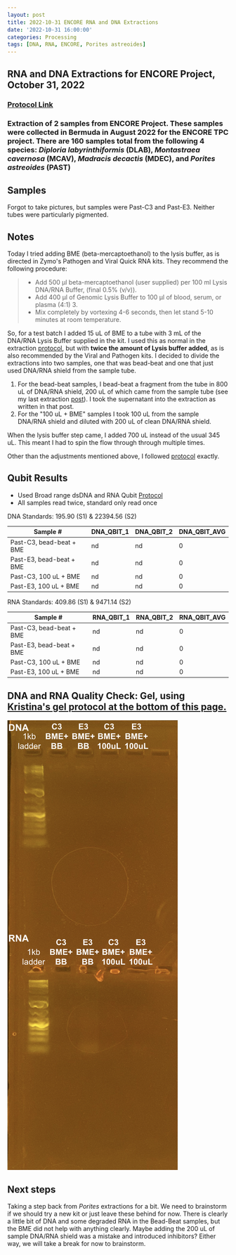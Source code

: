 ```yaml
---
layout: post
title: 2022-10-31 ENCORE RNA and DNA Extractions
date: '2022-10-31 16:00:00'
categories: Processing
tags: [DNA, RNA, ENCORE, Porites astreoides]
---
```


## RNA and DNA Extractions for ENCORE Project, October 31, 2022

### [Protocol Link](https://zdellaert.github.io/ZD_Putnam_Lab_Notebook/Protocols_Zymo_Quick_DNA_RNA_Miniprep_Plus/)

### Extraction of 2 samples from ENCORE Project. These samples were collected in Bermuda in August 2022 for the ENCORE TPC project. There are 160 samples total from the following 4 species: *Diploria labyrinthiformis* (DLAB), *Montastraea cavernosa* (MCAV), *Madracis decactis* (MDEC), and *Porites astreoides* (PAST)

## Samples

Forgot to take pictures, but samples were Past-C3 and Past-E3. Neither tubes were particularly pigmented.

## Notes

Today I tried adding BME (beta-mercaptoethanol) to the lysis buffer, as is directed in Zymo's Pathogen and Viral Quick RNA kits. They recommend the following procedure:

> - Add 500 μl beta-mercaptoethanol (user supplied) per 100 ml Lysis DNA/RNA Buffer, (final 0.5% (v/v)).
> - Add 400 µl of Genomic Lysis Buffer to 100 µl of blood, serum, or plasma (4:1) 3.
> - Mix completely by vortexing 4-6 seconds, then let stand 5-10 minutes at room temperature.

So, for a test batch I added 15 uL of BME to a tube with 3 mL of the DNA/RNA Lysis Buffer supplied in the kit. I used this as normal in the extraction [protocol](https://zdellaert.github.io/ZD_Putnam_Lab_Notebook/Protocols_Zymo_Quick_DNA_RNA_Miniprep_Plus/), but with **twice the amount of Lysis buffer added**, as is also recommended by the Viral and Pathogen kits. I decided to divide the extractions into two samples, one that was bead-beat and one that just used DNA/RNA shield from the sample tube.

1. For the bead-beat samples, I bead-beat a fragment from the tube in 800 uL of DNA/RNA shield, 200 uL of which came from the sample tube (see my last extraction [post](https://zdellaert.github.io/ZD_Putnam_Lab_Notebook/ENCORE-RNA-DNA-Extractions-2022-10-26/)). I took the supernatant into the extraction as written in that post.
2. For the "100 uL + BME" samples I took 100 uL from the sample DNA/RNA shield and diluted with 200 uL of clean DNA/RNA shield.

When the lysis buffer step came, I added 700 uL instead of the usual 345 uL. This meant I had to spin the flow through through multiple times.

Other than the adjustments mentioned above, I followed [protocol](https://zdellaert.github.io/ZD_Putnam_Lab_Notebook/Protocols_Zymo_Quick_DNA_RNA_Miniprep_Plus/) exactly.

## Qubit Results

- Used Broad range dsDNA and RNA Qubit [Protocol](https://meschedl.github.io/MESPutnam_Open_Lab_Notebook/Qubit-Protocol/)
- All samples read twice, standard only read once

 DNA Standards: 195.90 (S1) & 22394.56 (S2)

| Sample #                   | DNA_QBIT_1 | DNA_QBIT_2 | DNA_QBIT_AVG |
|----------------------------|------------|------------|--------------|
| Past-C3, bead-beat + BME   | nd         | nd         | 0            |
| Past-E3, bead-beat + BME   | nd         | nd         | 0            |
| Past-C3, 100 uL + BME      | nd         | nd         | 0            |
| Past-E3, 100 uL + BME      | nd         | nd         | 0            |

 RNA Standards: 409.86 (S1) & 9471.14 (S2)

| Sample #                   | RNA_QBIT_1 | RNA_QBIT_2 | RNA_QBIT_AVG |
|----------------------------|------------|------------|--------------|
| Past-C3, bead-beat + BME   | nd         | nd         | 0            |
| Past-E3, bead-beat + BME   | nd         | nd         | 0            |
| Past-C3, 100 uL + BME      | nd         | nd         | 0            |
| Past-E3, 100 uL + BME      | nd         | nd         | 0            |

## DNA and RNA Quality Check: Gel, using [Kristina's gel protocol at the bottom of this page.](https://zdellaert.github.io/ZD_Putnam_Lab_Notebook/Protocols_Zymo_Quick_DNA_RNA_Miniprep_Plus/)

![2022-10-31-gel.JPG](https://github.com/zdellaert/ZD_Putnam_Lab_Notebook/blob/master/images/gels/2022-10-31-gel.JPG?raw=true)

## Next steps

Taking a step back from *Porites* extractions for a bit. We need to brainstorm if we should try a new kit or just leave these behind for now. There is clearly a little bit of DNA and some degraded RNA in the Bead-Beat samples, but the BME did not help with anything clearly. Maybe adding the 200 uL of sample DNA/RNA shield was a mistake and introduced inhibitors? Either way, we will take a break for now to brainstorm.
